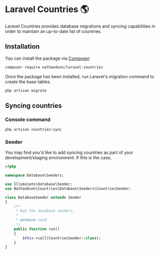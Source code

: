 # Laravel Countries 🌎
Laravel Countries provides database migrations and syncing capabilities in order to maintain an up-to-date list of countries.


## Installation

You can install the package via [Composer](https://getcomposer.org/):

```bash
composer require nathandunn/laravel-countries
```

Once the package has been installed, run Laravel's migration command to create the base tables.

```bash
php artisan migrate
```

## Syncing countries

### Console command

```bash
php artisan countries:sync
```

### Seeder
You may find you'd like to add syncing countries as part of your development/staging environment. If this is the case, 

```php
<?php

namespace Database\Seeders;

use Illuminate\Database\Seeder;
use NathanDunn\Countries\Database\Seeders\CountriesSeeder;

class DatabaseSeeder extends Seeder
{
    /**
     * Run the database seeders.
     *
     * @return void
     */
    public function run()
    {
        $this->call(CountriesSeeder::class);
    }
}
```